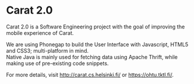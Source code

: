 # Carat 2.0

Carat 2.0 is a Software Engineering project with the goal of improving the mobile experience of Carat.

We are using Phonegap to build the User Interface with Javascript, HTML5 and CSS3; multi-platform in mind.<br>
Native Java is mainly used for fetching data using Apache Thrift, while making use of pre-existing code snippets.

For more details, visit http://carat.cs.helsinki.fi/ or https://ohtu.tktl.fi/.